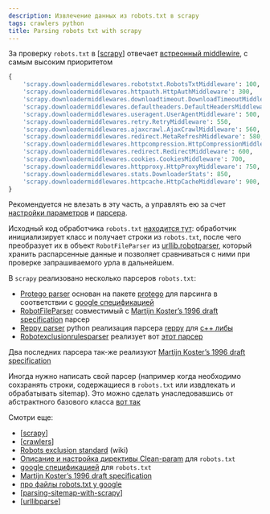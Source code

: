 ```yaml
---
description: Извлечение данных из robots.txt в scrapy
tags: crawlers python
title: Parsing robots txt with scrapy
---
```

За проверку `robots.txt` в [[scrapy]] отвечает [встреонный middlewire](https://docs.scrapy.org/en/latest/topics/settings.html#std-setting-DOWNLOADER_MIDDLEWARES), с самым высоким приоритетом

```python
{
    'scrapy.downloadermiddlewares.robotstxt.RobotsTxtMiddleware': 100, # here
    'scrapy.downloadermiddlewares.httpauth.HttpAuthMiddleware': 300,
    'scrapy.downloadermiddlewares.downloadtimeout.DownloadTimeoutMiddleware': 350,
    'scrapy.downloadermiddlewares.defaultheaders.DefaultHeadersMiddleware': 400,
    'scrapy.downloadermiddlewares.useragent.UserAgentMiddleware': 500,
    'scrapy.downloadermiddlewares.retry.RetryMiddleware': 550,
    'scrapy.downloadermiddlewares.ajaxcrawl.AjaxCrawlMiddleware': 560,
    'scrapy.downloadermiddlewares.redirect.MetaRefreshMiddleware': 580,
    'scrapy.downloadermiddlewares.httpcompression.HttpCompressionMiddleware': 590,
    'scrapy.downloadermiddlewares.redirect.RedirectMiddleware': 600,
    'scrapy.downloadermiddlewares.cookies.CookiesMiddleware': 700,
    'scrapy.downloadermiddlewares.httpproxy.HttpProxyMiddleware': 750,
    'scrapy.downloadermiddlewares.stats.DownloaderStats': 850,
    'scrapy.downloadermiddlewares.httpcache.HttpCacheMiddleware': 900,
}
```

Рекомендуется не влезать в эту часть, а управлять ею за счет [настройки параметров](https://docs.scrapy.org/en/latest/topics/settings.html#robotstxt-obey) и [парсера](https://docs.scrapy.org/en/latest/topics/downloader-middleware.html?highlight=robots#module-scrapy.downloadermiddlewares.robotstxt).

Исходный код обработчика `robots.txt` [находится тут](https://docs.scrapy.org/en/latest/_modules/scrapy/robotstxt.html): обработчик инициализирует класс и получает строки из `robots.txt`, после чего преобразует их в объект `RobotFileParser` из [urllib.robotparser](https://docs.python.org/3/library/urllib.robotparser.html), который хранить распарсенные данные и позволяет сравниваться с ними при проверке запрашиваемого урла в дальнейшем.

В `scrapy` реализовано несколько парсеров `robots.txt`:

- [Protego parser](https://docs.scrapy.org/en/latest/topics/downloader-middleware.html?highlight=robots#protego-parser) основан на пакете [protego](https://github.com/scrapy/protego) для парсинга в соответствии с [google спецификацией](https://developers.google.com/search/docs/advanced/robots/robots_txt)
- [RobotFileParser](https://docs.scrapy.org/en/latest/topics/downloader-middleware.html?highlight=robots#robotfileparser) совместимый с [Martijn Koster’s 1996 draft specification](https://www.robotstxt.org/norobots-rfc.txt) парсер
- [Reppy parser](https://docs.scrapy.org/en/latest/topics/downloader-middleware.html?highlight=robots#reppy-parser) python реализация парсера [reppy](https://github.com/seomoz/reppy/) для [c++ либы](https://github.com/seomoz/rep-cpp)
- [Robotexclusionrulesparser](https://docs.scrapy.org/en/latest/topics/downloader-middleware.html?highlight=robots#robotexclusionrulesparser) реализует вот [этот парсер](https://pypi.org/project/robotexclusionrulesparser/)

Два последних парсера так-же реализуют [Martijn Koster’s 1996 draft specification](https://www.robotstxt.org/norobots-rfc.txt)

Иногда нужно написать свой парсер (например когда необходимо сохзранять строки, содержащиеся в `robots.txt` или извдлекать и обрабатывать sitemap). Это можно сделать унаследовавшись от абстрактного базового класса [вот так](https://docs.scrapy.org/en/latest/topics/downloader-middleware.html?highlight=robots#implementing-support-for-a-new-parser)

Смотри еще:

- [[scrapy]]
- [[crawlers]]
- [Robots exclusion standard](https://en.wikipedia.org/wiki/Robots_exclusion_standard) (wiki)
- [Описание и настройка директивы Clean-param](https://vc.ru/seo/63058-opisanie-i-nastroyka-direktivy-clean-param) для `robots.txt`
- [google спецификацией](https://developers.google.com/search/docs/advanced/robots/robots_txt) для `robots.txt`
- [Martijn Koster’s 1996 draft specification](https://www.robotstxt.org/norobots-rfc.txt)
- [про файлы robots.txt у google](https://developers.google.com/search/docs/advanced/robots/intro?hl=ru)
- [[parsing-sitemap-with-scrapy]]
- [[urllibparse]]

[//begin]: # "Autogenerated link references for markdown compatibility"
[scrapy]: scrapy "Scrapy"
[scrapy]: scrapy "Scrapy"
[crawlers]: ../lists/crawlers "Crawlers"
[parsing-sitemap-with-scrapy]: parsing-sitemap-with-scrapy "Parsing sitemap with scrapy"
[urllibparse]: urllibparse "Urllib.parse - парсинг урлов в компоненты"
[//end]: # "Autogenerated link references"
[//begin]: # "Autogenerated link references for markdown compatibility"
[scrapy]: scrapy "Scrapy"
[scrapy]: scrapy "Scrapy"
[crawlers]: ../lists/crawlers "Crawlers"
[parsing-sitemap-with-scrapy]: parsing-sitemap-with-scrapy "Parsing sitemap with scrapy"
[urllibparse]: urllibparse "Urllib.parse - парсинг урлов в компоненты"
[//end]: # "Autogenerated link references"